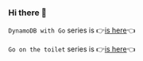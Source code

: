 ### Hi there 👋

`DynamoDB with Go` series is 👉[is here](https://jbszczepaniak.github.io/gott/)👈

`Go on the toilet` series is 👉[is here](https://dev.to/jbszczepaniak/dynamodb-with-go-1-setup-1nnm)👈

<!--
**jbszczepaniak/jbszczepaniak** is a ✨ _special_ ✨ repository because its `README.md` (this file) appears on your GitHub profile.

Here are some ideas to get you started:

- 🔭 I’m currently working on ...
- 🌱 I’m currently learning ...
- 👯 I’m looking to collaborate on ...
- 🤔 I’m looking for help with ...
- 💬 Ask me about ...
- 📫 How to reach me: ...
- 😄 Pronouns: ...
- ⚡ Fun fact: ...
-->
